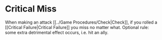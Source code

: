 # Critical Miss

When making an attack [[../Game Procedures/Check\|Check]], if you rolled a [[Critical Failure\|Critical Failure]] you miss no matter what.
	Optional rule: some extra detrimental effect occurs, i.e. hit an ally.